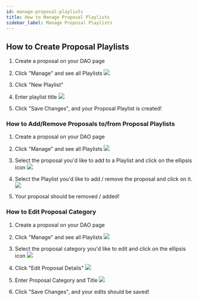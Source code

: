 ```yaml
---
id: manage-proposal-playlists
title: How to Manage Proposal Playlists
sidebar_label: Manage Proposal Playlists
---
```


## How to Create Proposal Playlists 
1. Create a proposal on your DAO page 

2. Click "Manage" and see all Playlists
![](https://i.imgur.com/lKLFcBu.png)

3. Click "New Playlist"

4. Enter playlist title 
![](https://i.imgur.com/WWU8lgE.png)

5. Click "Save Changes", and your Proposal Playlist is created!

### How to Add/Remove Proposals to/from Proposal Playlists

1. Create a proposal on your DAO page 

2. Click "Manage" and see all Playlists
![](https://i.imgur.com/lKLFcBu.png)

3. Select the proposal you'd like to add to a Playlist and click on the ellipsis icon
![](https://i.imgur.com/fcwOVaQ.png)

4. Select the Playlist you'd like to add / remove the proposal and click on it. 
![](https://i.imgur.com/ce73zj2.png)

5. Your proposal should be removed / added! 

### How to Edit Proposal Category

1. Create a proposal on your DAO page 

2. Click "Manage" and see all Playlists
![](https://i.imgur.com/lKLFcBu.png)

3. Select the proposal category you'd like to edit and click on the ellipsis icon
![](https://i.imgur.com/fcwOVaQ.png)

4. Click "Edit Proposal Details"
![](https://i.imgur.com/vj1qolK.png)

5. Enter Proposal Category and Title 
![](https://i.imgur.com/ZXYiqao.png)

6. Click "Save Changes", and your edits should be saved! 